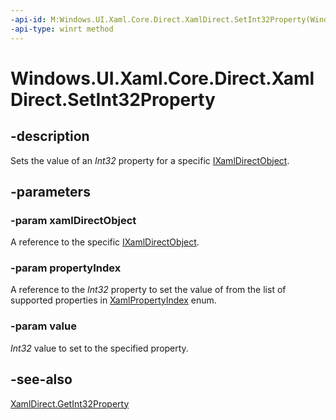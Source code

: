 ```yaml
---
-api-id: M:Windows.UI.Xaml.Core.Direct.XamlDirect.SetInt32Property(Windows.UI.Xaml.Core.Direct.IXamlDirectObject,Windows.UI.Xaml.Core.Direct.XamlPropertyIndex,System.Int32)
-api-type: winrt method
---
```


<!-- Method syntax.
public void XamlDirect.SetInt32Property(IXamlDirectObject xamlDirectObject, XamlPropertyIndex propertyIndex, Int32 value)
-->

# Windows.UI.Xaml.Core.Direct.XamlDirect.SetInt32Property

## -description
Sets the value of an _Int32_ property for a specific [IXamlDirectObject](ixamldirectobject.md).

## -parameters
### -param xamlDirectObject
A reference to the specific [IXamlDirectObject](ixamldirectobject.md).

### -param propertyIndex
A reference to the _Int32_ property to set the value of from the list of supported properties in [XamlPropertyIndex](xamlpropertyindex.md) enum.

### -param value
_Int32_ value to set to the specified property.

## -see-also
[XamlDirect.GetInt32Property](xamldirect_getint32property_1393053298.md)
